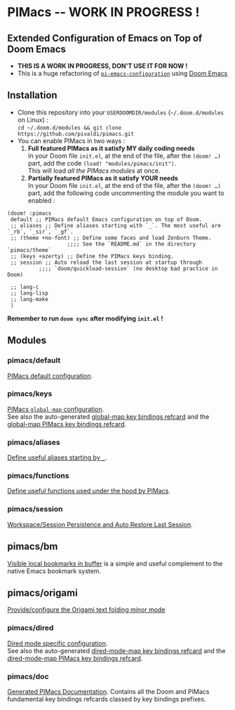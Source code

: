 # PIMacs -- WORK IN PROGRESS !

## Extended Configuration of Emacs on Top of Doom Emacs

* **THIS IS A WORK IN PROGRESS, DON'T USE IT FOR NOW !**
* This is a huge refactoring of [`pi-emacs-configuration`](https://github.com/pivaldi/pi-emacs-configuration) using [Doom Emacs](https://github.com/doomemacs/doomemacs)

## Installation

* Clone this repository into your `USERDOOMDIR/modules` (`~/.doom.d/modules` on Linux) :  
  `cd ~/.doom.d/modules && git clone https://github.com/pivaldi/pimacs.git`
* You can enable PIMacs in two ways :  
  1. **Full featured PIMacs as it satisfy MY daily coding needs**  
     In your Doom file `init.el`, at the end of the file, after the `(doom! …)`  
     part, add the code `(load! "modules/pimacs/init")`.  
     This will load *all the PIMacs modules* at once.
  1. **Partially featured PIMacs as it satisfy YOUR needs**  
     In your Doom file `init.el`, at the end of the file, after the `(doom! …)`  
     part, add the following code uncommenting the module you want to enabled :

```elisp
(doom! :pimacs
 default ;; PIMacs default Emacs configuration on top of Doom.
 ;; aliases ;; Define aliases starting with `_`. The most useful are `_rb`, `_sir`, `_gf`.
 ;; (theme +no-font) ;; Define some faces and load Zenburn Theme.
                   ;;;; See the `README.md` in the directory `pimacs/theme`
 ;; (keys +azerty) ;; Define the PIMacs keys binding.
 ;; session ;; Auto reload the last session at startup through
          ;;;; `doom/quickload-session` (no desktop bad practice in Doom)

 ;; lang-c
 ;; lang-lisp
 ;; lang-make
 )
```
**Remember to run `doom sync` after modifying `init.el` !**

## Modules

### pimacs/default
[PIMacs default configuration](default/README.md).

### pimacs/keys
[PIMacs `global-map` configuration](keys/README.md).  
See also the auto-generated
[global-map key bindings refcard](keys/all-key-bindings-refcard.org) and the
[global-map PIMacs key bindings refcard](keys/pimacs-key-bindings-refcard.org).

### pimacs/aliases
[Define useful aliases starting by `_`](aliases/config.el).

### pimacs/functions
[Define useful functions used under the hood by PIMacs](functions/README.md).

### pimacs/session
[Workspace/Session Persistence and Auto Restore Last Session](session/README.md).

## pimacs/bm
[Visible local bookmarks in buffer](bm/README.org) is a simple and useful
complement to the native Emacs bookmark system.

## pimacs/origami
[Provide/configure the Origami text folding minor mode](origami/README.org)

### pimacs/dired
[Dired mode specific configuration](dired/README.org).  
See also the auto-generated
[dired-mode-map key bindings refcard](dired/all-key-bindings-refcard.org) and the
[dired-mode-map PIMacs key bindings refcard](dired/pimacs-key-bindings-refcard.org).

### pimacs/doc
[Generated PIMacs Documentation](doc/README.org). Contains all the Doom and
PIMacs fundamental key bindings refcards classed by key bindings prefixes.
